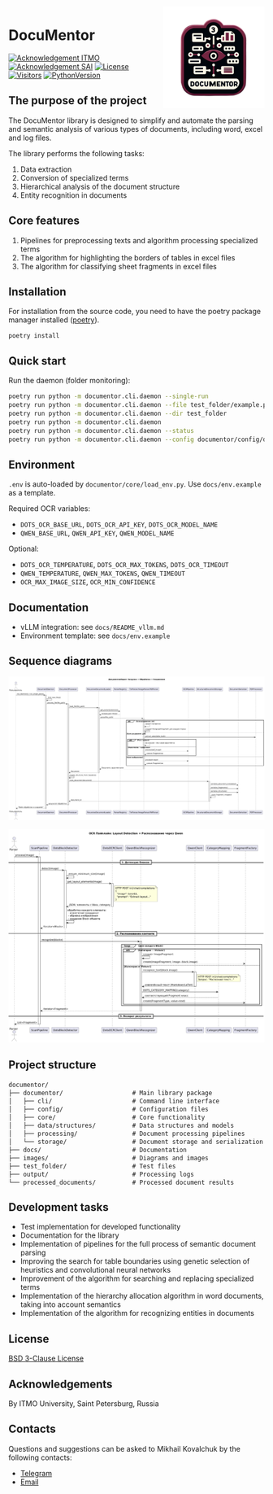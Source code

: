 <div style="float: right; width: 200px; height: 200px;">
  <img src="images/logo.png" width="200" alt="tmp-logo">
</div>

# DocuMentor


[![Acknowledgement ITMO](https://raw.githubusercontent.com/aimclub/open-source-ops/master/badges/ITMO_badge.svg)](https://itmo.ru/)
[![Acknowledgement SAI](https://raw.githubusercontent.com/aimclub/open-source-ops/master/badges/SAI_badge.svg)](https://sai.itmo.ru/)
[![License](https://img.shields.io/badge/License-BSD%203--Clause-blue.svg)](https://opensource.org/licenses/BSD-3-Clause)
[![Visitors](https://api.visitorbadge.io/api/combined?path=https%3A%2F%2Fgithub.com%2FIndustrial-AI-Research-Lab%2Fdocumentor&countColor=%23263759&style=plastic&labelStyle=lower)](https://visitorbadge.io/status?path=https%3A%2F%2Fgithub.com%2FIndustrial-AI-Research-Lab%2Fdocumentor)
[![PythonVersion](https://img.shields.io/badge/python_3.10-passing-success)](https://img.shields.io/badge/python_3.10-passing-success)                                                                                                                                                                                  


## The purpose of the project

The DocuMentor library is designed to simplify and automate the parsing and semantic analysis of various types of 
documents, including word, excel and log files.

The library performs the following tasks:
1. Data extraction
2. Conversion of specialized terms
3. Hierarchical analysis of the document structure
4. Entity recognition in documents

## Core features

1. Pipelines for preprocessing texts and algorithm processing specialized terms
2. The algorithm for highlighting the borders of tables in excel files
3. The algorithm for classifying sheet fragments in excel files

## Installation

For installation from the source code, you need to have the poetry package manager installed ([poetry](https://github.com/python-poetry/install.python-poetry.org)).
```shell
poetry install
```


## Quick start

Run the daemon (folder monitoring):
```bash
poetry run python -m documentor.cli.daemon --single-run
poetry run python -m documentor.cli.daemon --file test_folder/example.pdf
poetry run python -m documentor.cli.daemon --dir test_folder
poetry run python -m documentor.cli.daemon
poetry run python -m documentor.cli.daemon --status
poetry run python -m documentor.cli.daemon --config documentor/config/daemon_config.json
```

## Environment

`.env` is auto-loaded by `documentor/core/load_env.py`. Use `docs/env.example` as a template.

Required OCR variables:
- `DOTS_OCR_BASE_URL`, `DOTS_OCR_API_KEY`, `DOTS_OCR_MODEL_NAME`
- `QWEN_BASE_URL`, `QWEN_API_KEY`, `QWEN_MODEL_NAME`

Optional:
- `DOTS_OCR_TEMPERATURE`, `DOTS_OCR_MAX_TOKENS`, `DOTS_OCR_TIMEOUT`
- `QWEN_TEMPERATURE`, `QWEN_MAX_TOKENS`, `QWEN_TIMEOUT`
- `OCR_MAX_IMAGE_SIZE`, `OCR_MIN_CONFIDENCE`

## Documentation

- vLLM integration: see `docs/README_vllm.md`
- Environment template: see `docs/env.example`

## Sequence diagrams

![Documentor workflow](images/Sequence_Diagram_Documentor.png)

![OCR pipeline](images/Sequence_Diagram_OCR.png)

 
## Project structure

```
documentor/
├── documentor/                   # Main library package
│   ├── cli/                      # Command line interface
│   ├── config/                   # Configuration files
│   ├── core/                     # Core functionality
│   ├── data/structures/          # Data structures and models
│   ├── processing/               # Document processing pipelines
│   └── storage/                  # Document storage and serialization
├── docs/                         # Documentation
├── images/                       # Diagrams and images
├── test_folder/                  # Test files
├── output/                       # Processing logs
└── processed_documents/          # Processed document results
```


## Development tasks

- Test implementation for developed functionality
- Documentation for the library
- Implementation of pipelines for the full process of semantic document parsing
- Improving the search for table boundaries using genetic selection of heuristics and convolutional neural networks
- Improvement of the algorithm for searching and replacing specialized terms
- Implementation of the hierarchy allocation algorithm in word documents, taking into account semantics
- Implementation of the algorithm for recognizing entities in documents

## License

[BSD 3-Clause License](LICENSE.md)

## Acknowledgements

By ITMO University, Saint Petersburg, Russia 

## Contacts

Questions and suggestions can be asked to Mikhail Kovalchuk by the following contacts:
- [Telegram](https://t.me/hungry_muskrat)
- [Email](mailto:mkovalchuk@itmo.ru) 
